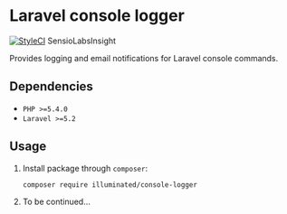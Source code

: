 # Laravel console logger

[![StyleCI](https://styleci.io/repos/61117768/shield)](https://styleci.io/repos/61117768)
SensioLabsInsight

Provides logging and email notifications for Laravel console commands.

## Dependencies
- `PHP >=5.4.0`
- `Laravel >=5.2`

## Usage

1. Install package through `composer`:
    ```shell
    composer require illuminated/console-logger
    ```

2. To be continued...
